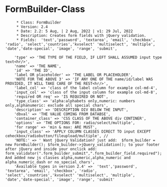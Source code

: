 # FormBuilder-Class

         * Class: FormBuilder
         * Version: 2.4
         * Date: 2.2: 5 Aug, | 2 Aug, 2022 | v1: 29 Jul, 2022
         * Description: Creates form fields with jQuery validation.
         * Fields:  'text','password', 'textarea', 'email', 'checkbox', 'radio', 'select','countries','kvselect' 'multiselect', 'multiple', 'date','date-special', 'image', 'range', 'submit',
        
        'type' => 'THE TYPE OF THE FIELD, IF LEFT SHALL ASSUMED input type text<hr/>',
        'name' => 'THE NAME',
        'id' => 'THE ID',
        'label OR placeholder' => 'THE LABEL OR PLACEHOLDER',
        'NOTE FOR THE ABOVE 3' => 'IF ANY ONE OF THE name/id/label WAS PROVIDED, IT WILL TAKE CARE OF THE REST<hr/>',
        'label_col' => 'class of the label column for example col-md-4',
        'input_col' => 'class of the input column for example col-md-8',
        'required OR req' => 'IS REQUIRED OR NOT',
        'type_class' => 'alpha:alphabets only,numeric: numbers only,alphanumeric: exclude all special chars',
        'description' => 'DESCRIPTION DIV BELOW THE INPUT',
        'dbval' => 'THE VALUE COMING FROM DATABSE',
        'container_class' => 'CSS CLASS OF THE ABOVE div CONTINER',
        'options' => 'THE OPTIONS FOR: radio/select/multiple',
        'for range' => 'min & max: ARE MUST',
        'input_class' => 'APPLY COLUMN CLASSES DIRECT TO input EXCEPT ceheckbox/radiobutton/fileupload/multiple', //
        'NOTE:' => ' Want jQuery Validation? just add:  $form_builder = new FormBuilder(); $form_builder->jQuery_validation(); to your footer after jQuery and inside your onclick add: form_validator(".form_builder_submit",".form_builder_field.required"); And added new js classes alpha,numeric,alpha_numeric and alpha_numeric_dash or no_special_chars',
        'Available types in version 2.4' =>  'text','password', 'textarea', 'email', 'checkbox', 'radio', 'select','countries','kvselect' 'multiselect', 'multiple', 'date','date-special', 'image', 'range', 'submit'
    
